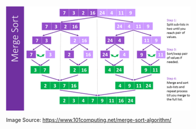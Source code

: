 ![MergeSort Recursive](../../../../../../../docs/assets/images/MergeSortRecursive.png)

Image Source: https://www.101computing.net/merge-sort-algorithm/